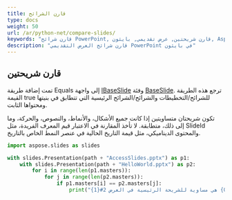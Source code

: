 ```yaml
---
title: قارن الشرائح
type: docs
weight: 50
url: /ar/python-net/compare-slides/
keywords: "قارن شرائح PowerPoint, قارن شريحتين, عرض تقديمي, بايثون, Aspose.Slides"
description: "قارن شرائح العرض التقديمي PowerPoint في بايثون"
---
```


## **قارن شريحتين**
تمت إضافة طريقة Equals إلى واجهة [IBaseSlide](https://reference.aspose.com/slides/python-net/aspose.slides/ibaseslide/) وفئة [BaseSlide](https://reference.aspose.com/slides/python-net/aspose.slides/baseslide/). ترجع هذه الطريقة القيمة true للشرائح/التخطيطات والشرائح/الشرائح الرئيسية التي تتطابق في بنيتها ومحتواها الثابت.

تكون شريحتان متساويتين إذا كانت جميع الأشكال، والأنماط، والنصوص، والحركة، وما إلى ذلك، متطابقة. لا تأخذ المقارنة في الاعتبار قيم المعرف الفريدة، مثل SlideId والمحتوى الديناميكي، مثل قيمة التاريخ الحالية في عنصر النمط الخاص بالتاريخ.

```py
import aspose.slides as slides

with slides.Presentation(path + "AccessSlides.pptx") as p1:
    with slides.Presentation(path + "HelloWorld.pptx") as p2:
        for i in range(len(p1.masters)):
            for j in range(len(p2.masters)):
                if p1.masters[i] == p2.masters[j]:
                    print("الشريحة الرئيسية في العرض 1#{0} هي مساوية للشريحة الرئيسية في العرض 2#{1}".format(i,j))
```